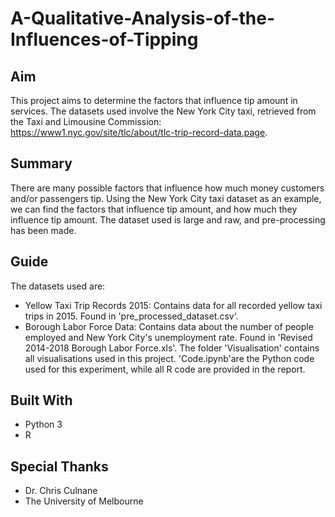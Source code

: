 # A-Qualitative-Analysis-of-the-Influences-of-Tipping
## Aim
This project aims to determine the factors that influence tip amount in services. The datasets used involve the New York City taxi, retrieved from the Taxi and Limousine Commission: https://www1.nyc.gov/site/tlc/about/tlc-trip-record-data.page. 
## Summary
There are many possible factors that influence how much money customers and/or passengers tip. Using the New York City taxi dataset as an example, we can find the factors that influence tip amount, and how much they influence tip amount. The dataset used is large and raw, and pre-processing has been made.
## Guide
The datasets used are:
* Yellow Taxi Trip Records 2015: Contains data for all recorded yellow taxi trips in 2015. Found in 'pre_processed_dataset.csv'.
* Borough Labor Force Data: Contains data about the number of people employed and New York City's unemployment rate. Found in 'Revised 2014-2018 Borough Labor Force.xls'.
The folder 'Visualisation' contains all visualisations used in this project.
'Code.ipynb'are the Python code used for this experiment, while all R code are provided in the report.
## Built With
* Python 3
* R
## Special Thanks
* Dr. Chris Culnane
* The University of Melbourne

